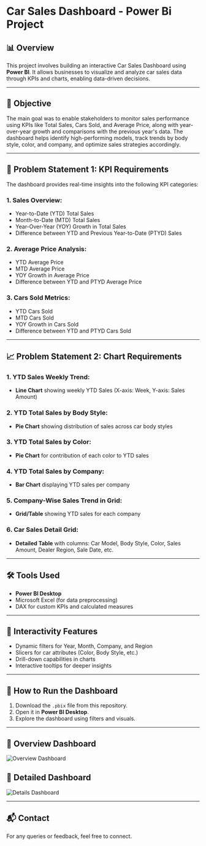 # Car Sales Dashboard - Power Bi Project 

## 📊 Overview

This project involves building an interactive Car Sales Dashboard using **Power BI**. It allows businesses to visualize and analyze car sales data through KPIs and charts, enabling data-driven decisions.

---

## 🎯 Objective

The main goal was to enable stakeholders to monitor sales performance using KPIs like Total Sales, Cars Sold, and Average Price, along with year-over-year growth and comparisons with the previous year's data. The dashboard helps identify high-performing models, track trends by body style, color, and company, and optimize sales strategies accordingly.

---

## 🧩 Problem Statement 1: KPI Requirements

The dashboard provides real-time insights into the following KPI categories:

### 1. Sales Overview:
- Year-to-Date (YTD) Total Sales
- Month-to-Date (MTD) Total Sales
- Year-Over-Year (YOY) Growth in Total Sales
- Difference between YTD and Previous Year-to-Date (PTYD) Sales

### 2. Average Price Analysis:
- YTD Average Price
- MTD Average Price
- YOY Growth in Average Price
- Difference between YTD and PTYD Average Price

### 3. Cars Sold Metrics:
- YTD Cars Sold
- MTD Cars Sold
- YOY Growth in Cars Sold
- Difference between YTD and PTYD Cars Sold

---

## 📈 Problem Statement 2: Chart Requirements

### 1. YTD Sales Weekly Trend:
- **Line Chart** showing weekly YTD Sales (X-axis: Week, Y-axis: Sales Amount)

### 2. YTD Total Sales by Body Style:
- **Pie Chart** showing distribution of sales across car body styles

### 3. YTD Total Sales by Color:
- **Pie Chart** for contribution of each color to YTD sales

### 4. YTD Total Sales by Company:
- **Bar Chart** displaying YTD sales per company

### 5. Company-Wise Sales Trend in Grid:
- **Grid/Table** showing YTD sales for each company

### 6. Car Sales Detail Grid:
- **Detailed Table** with columns: Car Model, Body Style, Color, Sales Amount, Dealer Region, Sale Date, etc.

---

## 🛠️ Tools Used

- **Power BI Desktop**
- Microsoft Excel (for data preprocessing)
- DAX for custom KPIs and calculated measures

---

## 🔁 Interactivity Features

- Dynamic filters for Year, Month, Company, and Region
- Slicers for car attributes (Color, Body Style, etc.)
- Drill-down capabilities in charts
- Interactive tooltips for deeper insights

---

## 🚀 How to Run the Dashboard

1. Download the `.pbix` file from this repository.
2. Open it in **Power BI Desktop**.
3. Explore the dashboard using filters and visuals.

---

## 📌 Overview Dashboard 


![Overview Dashboard](https://github.com/user-attachments/assets/1ddc6009-73f0-480c-9f45-f7b3c19206ec)

## 📌 Detailed Dashboard

![Details Dashboard](https://github.com/user-attachments/assets/88616df4-cc79-4420-a50c-6eafea848f08)


---

## 📬 Contact

For any queries or feedback, feel free to connect.
